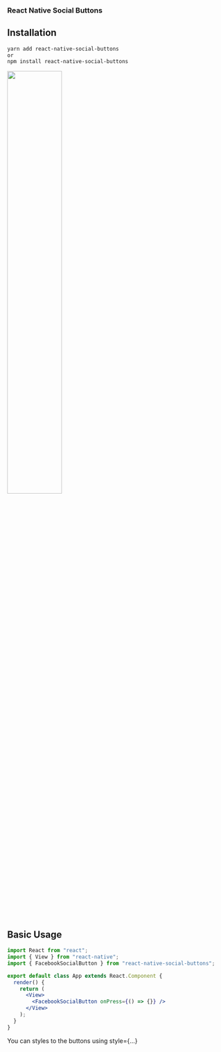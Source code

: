 ### React Native Social Buttons

## Installation

```bash
yarn add react-native-social-buttons
or
npm install react-native-social-buttons
```

<p>
<img src="https://github.com/virtumonde/react-native-social-buttons/blob/master/preview.png?raw=true" width="50%"/>
</p>

## Basic Usage

```jsx
import React from "react";
import { View } from "react-native";
import { FacebookSocialButton } from "react-native-social-buttons";

export default class App extends React.Component {
  render() {
    return (
      <View>
        <FacebookSocialButton onPress={() => {}} />
      </View>
    );
  }
}
```

You can styles to the buttons using style={...}
